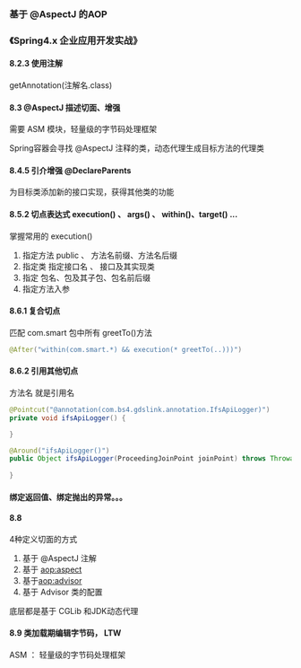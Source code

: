 ### 基于 @AspectJ 的AOP

### 《Spring4.x 企业应用开发实战》

#### 8.2.3 使用注解
getAnnotation(注解名.class)

#### 8.3 @AspectJ 描述切面、增强
需要 ASM 模块，轻量级的字节码处理框架

Spring容器会寻找 @AspectJ 注释的类，动态代理生成目标方法的代理类

#### 8.4.5 引介增强 @DeclareParents
为目标类添加新的接口实现，获得其他类的功能

#### 8.5.2 切点表达式 execution() 、 args() 、 within()、target() ...
掌握常用的 execution()

1. 指定方法 public 、 方法名前缀、方法名后缀
2. 指定类 指定接口名 、 接口及其实现类
3. 指定 包名、包及其子包、包名前后缀
4. 指定方法入参

#### 8.6.1 复合切点
匹配 com.smart 包中所有 greetTo()方法
```java
@After("within(com.smart.*) && execution(* greetTo(..)))")
```

#### 8.6.2 引用其他切点
方法名 就是引用名
```java
@Pointcut("@annotation(com.bs4.gdslink.annotation.IfsApiLogger)")
private void ifsApiLogger() {

}

@Around("ifsApiLogger()")
public Object ifsApiLogger(ProceedingJoinPoint joinPoint) throws Throwable{
    
}
```

#### 绑定返回值、绑定抛出的异常。。。

#### 8.8
4种定义切面的方式
1. 基于 @AspectJ 注解
2. 基于 <aop:aspect>
3. 基于<aop:advisor>
4. 基于 Advisor 类的配置

底层都是基于 CGLib 和JDK动态代理

#### 8.9 类加载期编辑字节码， LTW
ASM ： 轻量级的字节码处理框架